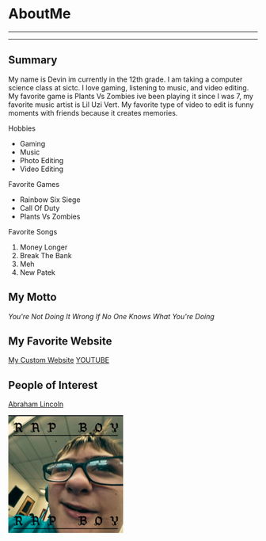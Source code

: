 # AboutMe
---
---
## Summary

[MY WEBSITE]:https://ur-local-duummy.github.io/CallowayPortfolio/ 

My name is Devin im currently in the 12th grade. I am taking a computer science class at sictc. I love gaming, listening to music, and video editing. My favorite game is Plants Vs Zombies ive been playing it since I was 7, my favorite music artist is Lil Uzi Vert. My favorite type of video to edit is funny moments with friends because it creates memories.

[1]: https://en.wikipedia.org/wiki/Abraham_Lincoln

Hobbies
- Gaming
- Music
- Photo Editing
- Video Editing

Favorite Games
* Rainbow Six Siege
* Call Of Duty
* Plants Vs Zombies

Favorite Songs
1. Money Longer
2. Break The Bank
3. Meh
4. New Patek

## My Motto
_You're Not Doing It Wrong If No One Knows What You're Doing_

## My Favorite Website
[My Custom Website][MY WEBSITE]
[YOUTUBE](https://www.youtube.com/ "YOUTUBE" )

## People of Interest
[Abraham Lincoln][1]

![ME](https://raw.githubusercontent.com/ur-local-duummy/AboutMe/161bbdcc54d7494a21c76562b241f1a904167dd7/img/RapBoy.png)
